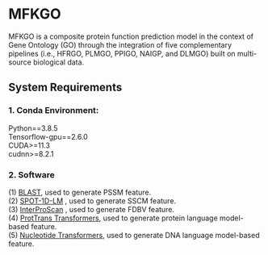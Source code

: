 # MFKGO

MFKGO is a composite protein function prediction model in the context of Gene Ontology (GO) through the integration of five complementary pipelines (i.e., HFRGO, PLMGO, PPIGO, NAIGP, and DLMGO) built on multi-source biological data. 

## System Requirements
### 1. Conda Environment: 
Python==3.8.5  
Tensorflow-gpu==2.6.0  
CUDA>=11.3  
cudnn>=8.2.1 
### 2. Software  
(1) <a href="https://ftp.ncbi.nlm.nih.gov/blast/executables/blast+/LATEST/">BLAST</a>, used to generate PSSM feature.  
(2) <a href="https://github.com/jas-preet/SPOT-1D-LM">SPOT-1D-LM</a> , used to generate SSCM feature.  
(3) <a href="https://www.ebi.ac.uk/interpro/download/">InterProScan</a> , used to generate FDBV feature.  
(4) <a href="https://github.com/agemagician/ProtTrans">ProtTrans Transformers</a>, used to generate protein language model-based feature.  
(5) <a href="https://github.com/instadeepai/nucleotide-transformer">Nucleotide Transformers</a>, used to generate DNA language model-based feature. 




